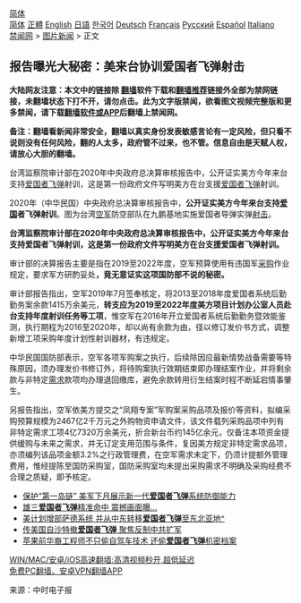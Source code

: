  <!-- 面包屑导航 --> <div class="breadcrumb"><!-- GTranslate: https://gtranslate.io/ -->  <div class="switcher notranslate">  <div class="selected">  <a href="#" onclick="return false;"> 简体</a>  </div>  <div class="option">  <a href="https://www.bannedbook.org" onclick="doGTranslate('zh-CN|zh-CN');jQuery('div.switcher div.selected a').html(jQuery(this).html());return false;" title="简体中文" class="nturl selected"> 简体</a>  <a href="https://www.bannedbook.org/zh-tw/" onclick="doGTranslate('zh-CN|zh-TW');jQuery('div.switcher div.selected a').html(jQuery(this).html());return false;" title="繁體中文" class="nturl"> 正體</a>  <a href="https://www.bannedbook.org/en/" onclick="doGTranslate('zh-CN|en');jQuery('div.switcher div.selected a').html(jQuery(this).html());return false;" title="English" class="nturl"> English</a>  <a href="https://www.bannedbook.org/ja/" onclick="doGTranslate('zh-CN|ja');jQuery('div.switcher div.selected a').html(jQuery(this).html());return false;" title="日本語" class="nturl"> 日語</a>  <a href="https://www.bannedbook.org/ko/" onclick="doGTranslate('zh-CN|ko');jQuery('div.switcher div.selected a').html(jQuery(this).html());return false;" title="한국어" class="nturl"> 한국어</a>  <a href="https://www.bannedbook.org/de/" onclick="doGTranslate('zh-CN|de');jQuery('div.switcher div.selected a').html(jQuery(this).html());return false;" title="Deutsch" class="nturl"> Deutsch</a>  <a href="https://www.bannedbook.org/fr/" onclick="doGTranslate('zh-CN|fr');jQuery('div.switcher div.selected a').html(jQuery(this).html());return false;" title="Français" class="nturl"> Français</a>  <a href="https://www.bannedbook.org/ru/" onclick="doGTranslate('zh-CN|ru');jQuery('div.switcher div.selected a').html(jQuery(this).html());return false;" title="Русский" class="nturl"> Русский</a>  <a href="https://www.bannedbook.org/es/" onclick="doGTranslate('zh-CN|es');jQuery('div.switcher div.selected a').html(jQuery(this).html());return false;" title="Español" class="nturl"> Español</a>  <a href="https://www.bannedbook.org/it/" onclick="doGTranslate('zh-CN|it');jQuery('div.switcher div.selected a').html(jQuery(this).html());return false;" title="Italiano" class="nturl"> Italiano</a>  </div>  </div>      <div class='breadcrumb-sub'><!-- Breadcrumb NavXT 6.3.0 --> <a href="https://www.bannedbook.org/" class="home">禁闻网</a> &gt; <a href="https://www.bannedbook.org/bnews/topimagenews/" class="category">图片新闻</a> &gt; 正文</div></div><h2>报告曝光大秘密：美来台协训爱国者飞弹射击</h2> <p class="notice"><b>大陆网友注意：本文中的链接除 <a href="https://github.com/bannedbook/fanqiang" >翻墙</a>软件下载和<a href="https://github.com/killgcd/justmysocks/blob/master/README.md">翻墙推荐</a>链接外全部为禁网链接，未翻墙状态下打不开，请勿点击。此为文字版禁闻，欲看图文视频完整版和更多禁闻，请下载<a href="https://github.com/bannedbook/fanqiang">翻墙软件或APP</a>后翻墙上禁闻网。</p><p>备注：翻墙看新闻非常安全，翻墙以真实身份发表敏感言论有一定风险，但只看不说则没有任何风险，翻的人太多，政府管不过来，也不管。信息自由是天赋人权，请放心大胆的翻墙。</b></p>  <div class="entry"> <p id="summary">台湾监察院审计部在2020年中央政府总决算审核报告中，公开证实美方今年来台支持<a href="https://www.bannedbook.org/bnews/tag/%e7%88%b1%e5%9b%bd%e8%80%85/" class="st_tag internal_tag" rel="tag" title="标签 爱国者 下的日志">爱国者</a><a href="https://www.bannedbook.org/bnews/tag/%e9%a3%9e%e5%bc%b9/" class="st_tag internal_tag" rel="tag" title="标签 飞弹 下的日志">飞弹</a>射训，这是第一份政府文件写明美方在台支援<a href="https://www.bannedbook.org/bnews/tag/%E7%88%B1%E5%9B%BD%E8%80%85%E9%A3%9E%E5%BC%B9/" class="st_tag internal_tag" rel="tag" title="标签 爱国者飞弹 下的日志">爱国者飞弹</a>射训。</p> <p id="conimg">2020年（中华民国）中央政府总决算审核报告中，<strong>公开证实美方今年来台支持<a href="https://www.bannedbook.org/bnews/tag/%E7%88%B1%E5%9B%BD/" class="st_tag internal_tag" rel="tag" title="标签 爱国 下的日志">爱国</a>者飞弹射训</strong>。图为台湾<a href="https://www.bannedbook.org/bnews/tag/%e7%a9%ba%e5%86%9b/" class="st_tag internal_tag" rel="tag" title="标签 空军 下的日志">空军</a>防空部队在九鹏基地实施爱国者导弹实弹<a href="https://www.bannedbook.org/bnews/tag/%E5%B0%84%E5%87%BB/" class="st_tag internal_tag" rel="tag" title="标签 射击 下的日志">射击</a>。&nbsp;</p>  <p><strong>台湾监察院审计部在2020年中央政府总决算审核报告中，公开证实美方今年来台支持爱国者飞弹射训，这是第一份政府文件写明美方在台支援爱国者飞弹射训。</strong></p> <p>审计部的决算报告主要是指在2019至2022年度，空军预算使用有违国军<a href="https://www.bannedbook.org/bnews/tag/%E9%87%87%E8%B4%AD/" class="st_tag internal_tag" rel="tag" title="标签 采购 下的日志">采购</a>作业规定，要求军方研酌妥处<strong>，竟无意证实这项国防部不说的秘密。</strong></p>  <p>审计部报告指出，空军2019年7月签奉核定，将2013至2018年度爱国者系统后勤勤务案余款1415万余美元，<strong>转支应为2019至2022年度美方项目计划办公室人员赴台支持年度射训任务等工项</strong>，惟空军在2016年开立爱国者系统后勤勤务暨效能鉴测，执行期程为2016至2020年，却以尚有余款为由，径以修订发价书方式，调整新增工项采购年度计划性射训器材，有违规定。</p> <p>中华民国国防部表示，空军各项军购案之执行，后续除因应最新情势战备需要等特殊原因，须办理发价书修订外，将待购案执行效期结束即办理结案作业，并将剩余款与非特定<a href="https://www.bannedbook.org/bnews/tag/%E9%9C%80%E6%B1%82/" class="st_tag internal_tag" rel="tag" title="标签 需求 下的日志">需求</a>款项均办理退回缴库，避免余款转用衍生结案时程不断延宕情事肇生。</p>  <p>另报告指出，空军依美方提交之“凤翔专案”军购案采购品项及报价等资料，拟编采购预算规模为2467亿2千万元之外购物资申请文件，该文件载列采购品项中列有非特定需求工项4亿7320万余美元，折合新台币约145亿余元，仅备注本项资金提供缓购与未来之需求，并无订定支用范围与条件，复因美方规定非特定需求品项，亦须编列该品项金额3.2%之行政管理费，在空军需求未定下，仍须计提额外管理费用，惟经提陈至国防采购室，国防采购室均未提出采购需求不明确及采购经费不合理之质疑，即予核定。</p> <ul class='op-related-articles' title='相关阅读'> <li><a href='https://www.bannedbook.org/bnews/cbnews/20210726/1594385.html' target='_blank'>保护“第一岛链” 美军下月展示新一代<b>爱国者飞弹</b>系统防御能力</a></li> <li><a href='https://www.bannedbook.org/bnews/cbnews/20200715/1361281.html' target='_blank'>雄三<b>爱国者飞弹</b>精准命中 震撼画面曝...</a></li> <li><a href='https://www.bannedbook.org/bnews/worldnews/20200527/1335352.html' target='_blank'>美计划增部萨德系统 并从中东转移<b>爱国者飞弹</b>至东北亚地^</a></li> <li><a href='https://www.bannedbook.org/bnews/cbnews/20200509/1325339.html' target='_blank'>传美国自沙特撤<b>爱国者飞弹</b> 聚焦反制中共扩军</a></li> <li><a href='https://www.bannedbook.org/bnews/topimagenews/20191209/1237887.html' target='_blank'>苹果前华裔工程师不只偷自驾车技术 还偷<b>爱国者飞弹</b>机密档案</a></li> </ul> <p class="texttj"> <a href="https://github.com/bannedbook/fanqiang/wiki/V2ray%E6%9C%BA%E5%9C%BA" target="_blank">WIN/MAC/安卓/iOS高速翻墙:高清视频秒开,超低延迟</a><br/> <a href="https://github.com/bannedbook/fanqiang/wiki/%E7%A6%81%E9%97%BB%E7%BD%91%E5%AE%89%E5%8D%93%E7%BF%BB%E5%A2%99%E6%96%B0%E9%97%BBAPP" target="_blank">免费PC翻墙、安卓VPN翻墙APP</a></p> <p> 来源：中时电子报 </p><a name='sharetosocial'></a>  <div style="margin-bottom:5px;padding-bottom:5px;clear:both"> <div id="archive-pix-1" class="banner-ads"> <!-- AuctionX Display platform tag START --> <div id="26318x728x90x621x_ADSLOT2" clicktrack="%%CLICK_URL_ESC%%"></div> <!-- AuctionX Display platform tag END --> </div> <div id="archive-pix-2" class="banner-ads"> <!-- AuctionX Display platform tag START --> <div id="26315x300x250x621x_ADSLOT2" clicktrack="%%CLICK_URL_ESC%%"></div> <!-- AuctionX Display platform tag END --> </div> </div>  <div id="archive-pix-1" class="banner-ads"> <!-- AuctionX Display platform tag START --> <div id="26318x728x90x621x_ADSLOT3" clicktrack="%%CLICK_URL_ESC%%"></div> <!-- AuctionX Display platform tag END --> </div> </div><!--END ENTRY--> 